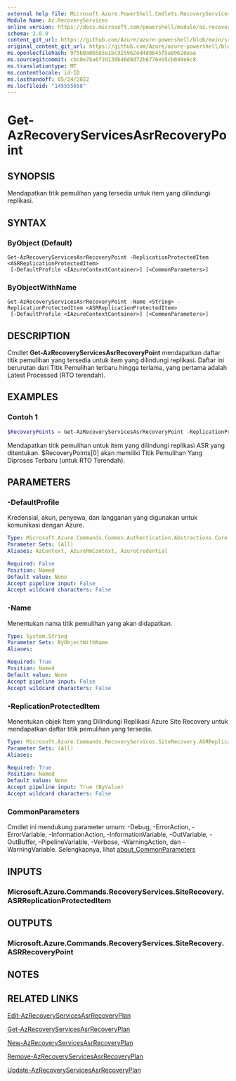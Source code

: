 ```yaml
---
external help file: Microsoft.Azure.PowerShell.Cmdlets.RecoveryServices.SiteRecovery.dll-Help.xml
Module Name: Az.RecoveryServices
online version: https://docs.microsoft.com/powershell/module/az.recoveryservices/get-azrecoveryservicesasrrecoverypoint
schema: 2.0.0
content_git_url: https://github.com/Azure/azure-powershell/blob/main/src/RecoveryServices/RecoveryServices/help/Get-AzRecoveryServicesAsrRecoveryPoint.md
original_content_git_url: https://github.com/Azure/azure-powershell/blob/main/src/RecoveryServices/RecoveryServices/help/Get-AzRecoveryServicesAsrRecoveryPoint.md
ms.openlocfilehash: 9f5b0a0b585e1bc925962ed4d8645f5a8962deaa
ms.sourcegitcommit: cbc0e7ba6f2d138b46d0d72b6776e95cb040e6c8
ms.translationtype: MT
ms.contentlocale: id-ID
ms.lasthandoff: 05/24/2022
ms.locfileid: "145555658"
---
```

# Get-AzRecoveryServicesAsrRecoveryPoint

## SYNOPSIS
Mendapatkan titik pemulihan yang tersedia untuk item yang dilindungi replikasi.

## SYNTAX

### ByObject (Default)
```
Get-AzRecoveryServicesAsrRecoveryPoint -ReplicationProtectedItem <ASRReplicationProtectedItem>
 [-DefaultProfile <IAzureContextContainer>] [<CommonParameters>]
```

### ByObjectWithName
```
Get-AzRecoveryServicesAsrRecoveryPoint -Name <String> -ReplicationProtectedItem <ASRReplicationProtectedItem>
 [-DefaultProfile <IAzureContextContainer>] [<CommonParameters>]
```

## DESCRIPTION
Cmdlet **Get-AzRecoveryServicesAsrRecoveryPoint** mendapatkan daftar titik pemulihan yang tersedia untuk item yang dilindungi replikasi. Daftar ini berurutan dari Titik Pemulihan terbaru hingga terlama, yang pertama adalah Latest Processed (RTO terendah).

## EXAMPLES

### Contoh 1
```powershell
$RecoveryPoints = Get-AzRecoveryServicesAsrRecoveryPoint -ReplicationProtectedItem $ReplicationProtectedItem
```

Mendapatkan titik pemulihan untuk item yang dilindungi replikasi ASR yang ditentukan. $RecoveryPoints[0] akan memiliki Titik Pemulihan Yang Diproses Terbaru (untuk RTO Terendah).

## PARAMETERS

### -DefaultProfile
Kredensial, akun, penyewa, dan langganan yang digunakan untuk komunikasi dengan Azure.


```yaml
Type: Microsoft.Azure.Commands.Common.Authentication.Abstractions.Core.IAzureContextContainer
Parameter Sets: (All)
Aliases: AzContext, AzureRmContext, AzureCredential

Required: False
Position: Named
Default value: None
Accept pipeline input: False
Accept wildcard characters: False
```

### -Name
Menentukan nama titik pemulihan yang akan didapatkan.

```yaml
Type: System.String
Parameter Sets: ByObjectWithName
Aliases:

Required: True
Position: Named
Default value: None
Accept pipeline input: False
Accept wildcard characters: False
```

### -ReplicationProtectedItem
Menentukan objek Item yang Dilindungi Replikasi Azure Site Recovery untuk mendapatkan daftar titik pemulihan yang tersedia.

```yaml
Type: Microsoft.Azure.Commands.RecoveryServices.SiteRecovery.ASRReplicationProtectedItem
Parameter Sets: (All)
Aliases:

Required: True
Position: Named
Default value: None
Accept pipeline input: True (ByValue)
Accept wildcard characters: False
```

### CommonParameters
Cmdlet ini mendukung parameter umum: -Debug, -ErrorAction, -ErrorVariable, -InformationAction, -InformationVariable, -OutVariable, -OutBuffer, -PipelineVariable, -Verbose, -WarningAction, dan -WarningVariable. Selengkapnya, lihat [about_CommonParameters](http://go.microsoft.com/fwlink/?LinkID=113216)

## INPUTS

### Microsoft.Azure.Commands.RecoveryServices.SiteRecovery.ASRReplicationProtectedItem

## OUTPUTS

### Microsoft.Azure.Commands.RecoveryServices.SiteRecovery.ASRRecoveryPoint

## NOTES

## RELATED LINKS

[Edit-AzRecoveryServicesAsrRecoveryPlan](./Edit-AzRecoveryServicesAsrRecoveryPlan.md)

[Get-AzRecoveryServicesAsrRecoveryPlan](./Get-AzRecoveryServicesAsrRecoveryPlan.md)

[New-AzRecoveryServicesAsrRecoveryPlan](./New-AzRecoveryServicesAsrRecoveryPlan.md)

[Remove-AzRecoveryServicesAsrRecoveryPlan](./Remove-AzRecoveryServicesAsrRecoveryPlan.md)

[Update-AzRecoveryServicesAsrRecoveryPlan](./Update-AzRecoveryServicesAsrRecoveryPlan.md)
